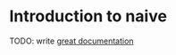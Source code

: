 # Introduction to naive

TODO: write [great documentation](http://jacobian.org/writing/what-to-write/)
